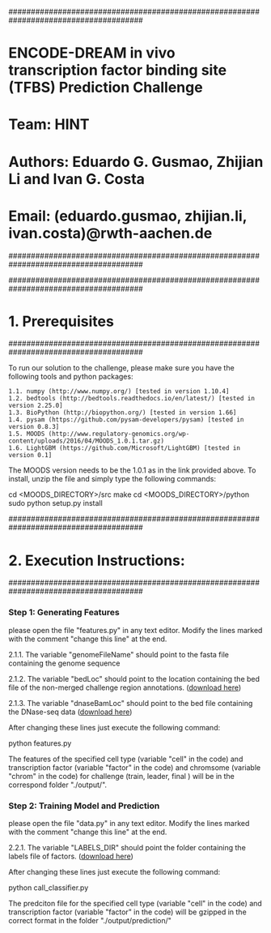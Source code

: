 ######################################################################################
# ENCODE-DREAM in vivo transcription factor binding site (TFBS) Prediction Challenge
# Team: HINT
# Authors: Eduardo G. Gusmao, Zhijian Li and Ivan G. Costa
# Email: (eduardo.gusmao, zhijian.li, ivan.costa)@rwth-aachen.de
######################################################################################

######################################################################################
# 1. Prerequisites
######################################################################################

To run our solution to the challenge, please make sure you have the following tools and python packages:

	1.1. numpy (http://www.numpy.org/) [tested in version 1.10.4]
	1.2. bedtools (http://bedtools.readthedocs.io/en/latest/) [tested in version 2.25.0]
	1.3. BioPython (http://biopython.org/) [tested in version 1.66]
	1.4. pysam (https://github.com/pysam-developers/pysam) [tested in version 0.8.3]
	1.5. MOODS (http://www.regulatory-genomics.org/wp-content/uploads/2016/04/MOODS_1.0.1.tar.gz)
	1.6. LightGBM (https://github.com/Microsoft/LightGBM) [tested in version 0.1]

The MOODS version needs to be the 1.0.1 as in the link provided above. To install, unzip the file and simply type the following commands:

cd <MOODS_DIRECTORY>/src
make
cd <MOODS_DIRECTORY>/python
sudo python setup.py install

######################################################################################
# 2. Execution Instructions:
######################################################################################

### Step 1: Generating Features
	
please open the file "features.py" in any text editor. Modify the lines marked with the comment "change this line" at the end.

2.1.1. The variable "genomeFileName" should point to the fasta file containing the genome sequence

2.1.2. The variable "bedLoc" should point to the location containing the bed file of the non-merged challenge region annotations.
([download here](https://www.synapse.org/#!Synapse:syn6184307))

2.1.3. The variable "dnaseBamLoc" should point to the bed file containing the DNase-seq data
([download here](https://www.synapse.org/#!Synapse:syn6176232))

After changing these lines just execute the following command:

python features.py

The features of the specified cell type (variable "cell" in the code) and transcription factor (variable "factor" in the code) 
and chromsome (variable "chrom" in the code) for challenge (train, leader, final ) will be in the correspond folder "./output/". 

### Step 2: Training Model and Prediction
	
please open the file "data.py" in any text editor. Modify the lines marked with the comment "change this line" at the end.

2.2.1. The variable "LABELS_DIR" should point the folder containing the labels file of factors.
([download here](https://www.synapse.org/#!Synapse:syn7413983))

After changing these lines just execute the following command:

python call_classifier.py

The predciton file for the specified cell type (variable "cell" in the code) and transcription factor (variable "factor" in the code) 
will be gzipped in the correct format in the folder "./output/prediction/"


